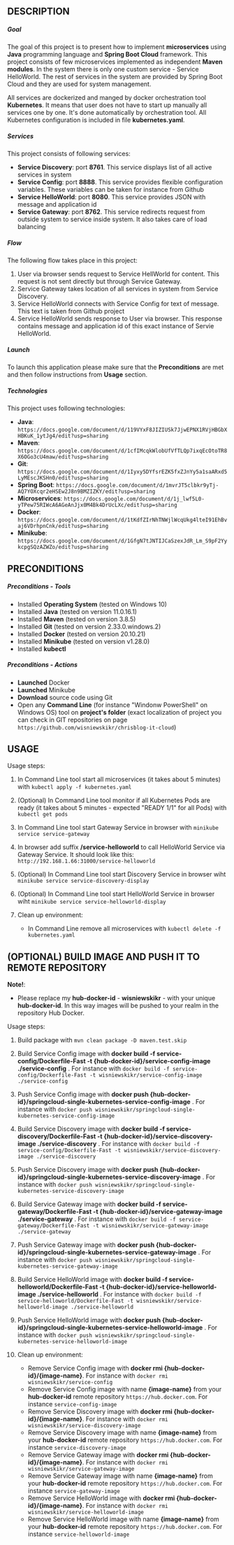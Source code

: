 DESCRIPTION
-----------

##### Goal
The goal of this project is to present how to implement **microservices** using **Java** programming language and **Spring Boot Cloud** framework. This project consists of few microservices implemented as independent **Maven modules**. In the system there is only one custom service - Service HelloWorld. The rest of services in the system are provided by Spring Boot Cloud and they are used for system management.

All services are dockerized and manged by docker orchestration tool **Kubernetes**. It means that user does not have to start up manually all services one by one. It's done automatically by orchestration tool. All Kubernetes configuration is included in file **kubernetes.yaml**.

##### Services
This project consists of following services:
* **Service Discovery**: port **8761**. This service displays list of all active services in system
* **Service Config**: port **8888**. This service provides flexible configuration variables. These variables can be taken for instance from Github
* **Service HelloWorld**: port **8080**. This service provides JSON with message and application id
* **Service Gateway**: port **8762**. This service redirects request from outside system to service inside system. It also takes care of load balancing

##### Flow
The following flow takes place in this project:
1. User via browser sends request to Service HellWorld for content. This request is not sent directly but through Service Gateway. 
1. Service Gateway takes location of all services in system from Service Discovery.
1. Service HelloWorld connects with Service Config for text of message. This text is taken from Github project
1. Service HelloWorld sends response to User via browser. This response contains message and application id of this exact instance of Servie HelloWorld. 

##### Launch
To launch this application please make sure that the **Preconditions** are met and then follow instructions from **Usage** section.

##### Technologies
This project uses following technologies:
* **Java**: `https://docs.google.com/document/d/119VYxF8JIZIUSk7JjwEPNX1RVjHBGbXHBKuK_1ytJg4/edit?usp=sharing`
* **Maven**: `https://docs.google.com/document/d/1cfIMcqkWlobUfVfTLQp7ixqEcOtoTR8X6OGo3cU4maw/edit?usp=sharing`
* **Git**: `https://docs.google.com/document/d/1Iyxy5DYfsrEZK5fxZJnYy5a1saARxd5LyMEscJKSHn0/edit?usp=sharing`
* **Spring Boot**: `https://docs.google.com/document/d/1mvrJT5clbkr9yTj-AQ7YOXcqr2eHSEw2J8n9BMZIZKY/edit?usp=sharing`
* **Microservices**: `https://docs.google.com/document/d/1j_lwf5L0-yTPew75RIWcA6AGeAnJjx0M4Bk4DrUcLXc/edit?usp=sharing`
* **Docker**: `https://docs.google.com/document/d/1tKdfZIrNhTNWjlWcqUkg4lteI91EhBvaj6VDrhpnCnk/edit?usp=sharing`
* **Minikube**: `https://docs.google.com/document/d/1GfgN7tJNTIJCaSzexJdR_Lm_S9pF2YykcpgSQzAZWZo/edit?usp=sharing`


PRECONDITIONS
-------------

##### Preconditions - Tools
* Installed **Operating System** (tested on Windows 10)
* Installed **Java** (tested on version 11.0.16.1)
* Installed **Maven** (tested on version 3.8.5)
* Installed **Git** (tested on version 2.33.0.windows.2)
* Installed **Docker** (tested on version 20.10.21)
* Installed **Minikube** (tested on version v1.28.0)
* Installed **kubectl**

##### Preconditions - Actions
* **Launched** Docker
* **Launched** Minikube
* **Download** source code using Git 
* Open any **Command Line** (for instance "Windonw PowerShell" on Windows OS) tool on **project's folder** (exact localization of project you can check in GIT repositories on page `https://github.com/wisniewskikr/chrisblog-it-cloud`)


USAGE
-----

Usage steps:
1. In Command Line tool start all microservices (it takes about 5 minutes) with `kubectl apply -f kubernetes.yaml`
1. (Optional) In Command Line tool monitor if all Kubernetes Pods are ready (it takes about 5 minutes - expected "READY 1/1" for all Pods) with `kubectl get pods`
1. In Command Line tool start Gateway Service in browser with `minikube service service-gateway`
1. In browser add suffix **/service-helloworld** to call HelloWorld Service via Gateway Service. It should look like this: `http://192.168.1.66:31000/service-helloworld` 
1. (Optional) In Command Line tool start Discovery Service in browser wiht `minikube service service-discovery-display`
1. (Optional) In Command Line tool start HelloWorld Service in browser wiht `minikube service service-helloworld-display`
1. Clean up environment:

    * In Command Line remove all microservices with `kubectl delete -f kubernetes.yaml`


(OPTIONAL) BUILD IMAGE AND PUSH IT TO REMOTE REPOSITORY
-------------------------------------------------------

**Note!**:
* Please replace my **hub-docker-id** - **wisniewskikr** - with your unique **hub-docker-id**. In this way images will be pushed to your realm in the repository Hub Docker. 

Usage steps:
1. Build package with `mvn clean package -D maven.test.skip`
1. Build Service Config image with **docker build -f service-config/Dockerfile-Fast -t {hub-docker-id}/service-config-image ./service-config** . For instance with `docker build -f service-config/Dockerfile-Fast -t wisniewskikr/service-config-image ./service-config`
1. Push Service Config image with **docker push {hub-docker-id}/springcloud-single-kubernetes-service-config-image** . For instance with `docker push wisniewskikr/springcloud-single-kubernetes-service-config-image`
1. Build Service Discovery image with **docker build -f service-discovery/Dockerfile-Fast -t {hub-docker-id}/service-discovery-image ./service-discovery** . For instance with `docker build -f service-config/Dockerfile-Fast -t wisniewskikr/service-discovery-image ./service-discovery`
1. Push Service Discovery image with **docker push {hub-docker-id}/springcloud-single-kubernetes-service-discovery-image** . For instance with `docker push wisniewskikr/springcloud-single-kubernetes-service-discovery-image`
1. Build Service Gateway image with **docker build -f service-gateway/Dockerfile-Fast -t {hub-docker-id}/service-gateway-image ./service-gateway** . For instance with `docker build -f service-gateway/Dockerfile-Fast -t wisniewskikr/service-gateway-image ./service-gateway`
1. Push Service Gateway image with **docker push {hub-docker-id}/springcloud-single-kubernetes-service-gateway-image** . For instance with `docker push wisniewskikr/springcloud-single-kubernetes-service-gateway-image`
1. Build Service HelloWorld image with **docker build -f service-helloworld/Dockerfile-Fast -t {hub-docker-id}/service-helloworld-image ./service-helloworld** . For instance with `docker build -f service-helloworld/Dockerfile-Fast -t wisniewskikr/service-helloworld-image ./service-helloworld`
1. Push Service HelloWorld image with **docker push {hub-docker-id}/springcloud-single-kubernetes-service-helloworld-image** . For instance with `docker push wisniewskikr/springcloud-single-kubernetes-service-helloworld-image`
1. Clean up environment:

    * Remove Service Config image with **docker rmi {hub-docker-id}/{image-name}**. For instance with `docker rmi wisniewskikr/service-config`
    * Remove Service Config image with name **{image-name}** from your **hub-docker-id** remote repository `https://hub.docker.com`. For instance `service-config-image`
    * Remove Service Discovery image with **docker rmi {hub-docker-id}/{image-name}**. For instance with `docker rmi wisniewskikr/service-discovery-image`
    * Remove Service Discovery image with name **{image-name}** from your **hub-docker-id** remote repository `https://hub.docker.com`. For instance `service-discovery-image`
    * Remove Service Gateway image with **docker rmi {hub-docker-id}/{image-name}**. For instance with `docker rmi wisniewskikr/service-gateway-image`
    * Remove Service Gateway image with name **{image-name}** from your **hub-docker-id** remote repository `https://hub.docker.com`. For instance `service-gateway-image`
    * Remove Service HelloWorld image with **docker rmi {hub-docker-id}/{image-name}**. For instance with `docker rmi wisniewskikr/service-helloworld-image`
    * Remove Service HelloWorld image with name **{image-name}** from your **hub-docker-id** remote repository `https://hub.docker.com`. For instance `service-helloworld-image`